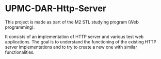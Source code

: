 # UPMC-DAR-Http-Server

This project is made as part of the M2 STL studying program (Web programming).

It consists of an implementation of HTTP server and various test web applications.
The goal is to understand the functioning of the existing HTTP server implementations and to try to create a new one with similar functionalities.
